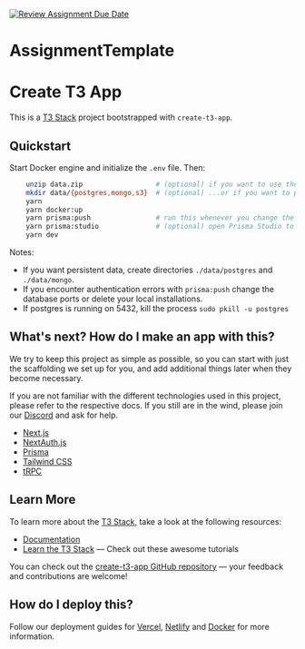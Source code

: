[![Review Assignment Due Date](https://classroom.github.com/assets/deadline-readme-button-24ddc0f5d75046c5622901739e7c5dd533143b0c8e959d652212380cedb1ea36.svg)](https://classroom.github.com/a/6BOvYMwN)

# AssignmentTemplate

# Create T3 App

This is a [T3 Stack](https://create.t3.gg/) project bootstrapped with `create-t3-app`.

## Quickstart

Start Docker engine and initialize the `.env` file. Then:

```bash
    unzip data.zip                  # (optional) if you want to use the existing data...
    mkdir data/{postgres,mongo,s3}  # (optional) ...or if you want to persist new data
    yarn
    yarn docker:up
    yarn prisma:push                # run this whenever you change the schema
    yarn prisma:studio              # (optional) open Prisma Studio to view/edit data
    yarn dev
```

Notes:

- If you want persistent data, create directories `./data/postgres` and `./data/mongo`.
- If you encounter authentication errors with `prisma:push` change the database ports or delete your local installations.
- If postgres is running on 5432, kill the process `sudo pkill -u postgres`

## What's next? How do I make an app with this?

We try to keep this project as simple as possible, so you can start with just the scaffolding we set up for you, and add additional things later when they become necessary.

If you are not familiar with the different technologies used in this project, please refer to the respective docs. If you still are in the wind, please join our [Discord](https://t3.gg/discord) and ask for help.

- [Next.js](https://nextjs.org)
- [NextAuth.js](https://next-auth.js.org)
- [Prisma](https://prisma.io)
- [Tailwind CSS](https://tailwindcss.com)
- [tRPC](https://trpc.io)

## Learn More

To learn more about the [T3 Stack](https://create.t3.gg/), take a look at the following resources:

- [Documentation](https://create.t3.gg/)
- [Learn the T3 Stack](https://create.t3.gg/en/faq#what-learning-resources-are-currently-available) — Check out these awesome tutorials

You can check out the [create-t3-app GitHub repository](https://github.com/t3-oss/create-t3-app) — your feedback and contributions are welcome!

## How do I deploy this?

Follow our deployment guides for [Vercel](https://create.t3.gg/en/deployment/vercel), [Netlify](https://create.t3.gg/en/deployment/netlify) and [Docker](https://create.t3.gg/en/deployment/docker) for more information.
